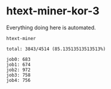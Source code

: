 # htext-miner-kor-3

Everything doing here is automated.

```
htext-miner

total: 3843/4514 (85.13513513513513%)

job0: 683
job1: 674
job2: 972
job3: 758
job4: 756
```